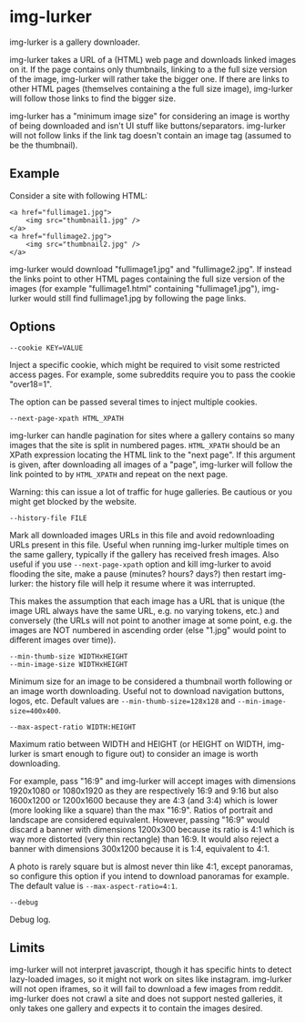 # img-lurker

img-lurker is a gallery downloader.

img-lurker takes a URL of a (HTML) web page and downloads linked images on it.
If the page contains only thumbnails, linking to a the full size version of
the image, img-lurker will rather take the bigger one.
If there are links to other HTML pages (themselves containing a the full size
image), img-lurker will follow those links to find the bigger size.

img-lurker has a "minimum image size" for considering an image is worthy of being downloaded and
isn't UI stuff like buttons/separators. img-lurker will not follow links if the link tag doesn't
contain an image tag (assumed to be the thumbnail).

## Example

Consider a site with following HTML:

    <a href="fullimage1.jpg">
        <img src="thumbnail1.jpg" />
    </a>
    <a href="fullimage2.jpg">
        <img src="thumbnail2.jpg" />
    </a>

img-lurker would download "fullimage1.jpg" and "fullimage2.jpg".
If instead the links point to other HTML pages containing the full size version
of the images (for example "fullimage1.html" containing "fullimage1.jpg"),
img-lurker would still find fullimage1.jpg by following the page links.

## Options

    --cookie KEY=VALUE

Inject a specific cookie, which might be required to visit some restricted
access pages. For example, some subreddits require you to pass the cookie "over18=1".

The option can be passed several times to inject multiple cookies.

    --next-page-xpath HTML_XPATH

img-lurker can handle pagination for sites where a gallery contains so many
images that the site is split in numbered pages.
`HTML_XPATH` should be an XPath expression locating the HTML link to the "next
page".
If this argument is given, after downloading all images of a "page", img-lurker
will follow the link pointed to by `HTML_XPATH` and repeat on the next page.

Warning: this can issue a lot of traffic for huge galleries. Be cautious or you
might get blocked by the website.

    --history-file FILE

Mark all downloaded images URLs in this file and avoid redownloading URLs
present in this file.
Useful when running img-lurker multiple times on the same gallery, typically if
the gallery has received fresh images. Also useful if you use
`--next-page-xpath` option and kill img-lurker to avoid flooding the site, make
a pause (minutes? hours? days?) then restart img-lurker: the history file will
help it resume where it was interrupted.

This makes the assumption that each image has a URL that is unique (the image
URL always have the same URL, e.g. no varying tokens, etc.) and
conversely (the URLs will not point to another image at some point, e.g. the
images are NOT numbered in ascending order (else "1.jpg" would point to
different images over time)).

    --min-thumb-size WIDTHxHEIGHT
    --min-image-size WIDTHxHEIGHT

Minimum size for an image to be considered a thumbnail worth following or an
image worth downloading. Useful not to download navigation buttons, logos, etc.
Default values are `--min-thumb-size=128x128` and `--min-image-size=400x400`.

    --max-aspect-ratio WIDTH:HEIGHT

Maximum ratio between WIDTH and HEIGHT (or HEIGHT on WIDTH, img-lurker is smart
enough to figure out) to consider an image is worth downloading.

For example, pass "16:9" and img-lurker will accept images with dimensions
1920x1080 or 1080x1920 as they are respectively 16:9 and 9:16 but also 1600x1200
or 1200x1600 because they are 4:3 (and 3:4) which is lower (more looking like
a square) than the max "16:9". Ratios of portrait and landscape are considered
equivalent.
However, passing "16:9" would discard a banner with dimensions 1200x300 because
its ratio is 4:1 which is way more distorted (very thin rectangle) than 16:9.
It would also reject a banner with dimensions 300x1200 because it is 1:4,
equivalent to 4:1.

A photo is rarely square but is almost never thin like 4:1, except panoramas, so
configure this option if you intend to download panoramas for example.
The default value is `--max-aspect-ratio=4:1`.

    --debug

Debug log.

## Limits

img-lurker will not interpret javascript, though it has specific hints to detect
lazy-loaded images, so it might not work on sites like instagram.
img-lurker will not open iframes, so it will fail to download a few images from
reddit.
img-lurker does not crawl a site and does not support nested galleries, it only
takes one gallery and expects it to contain the images desired.
